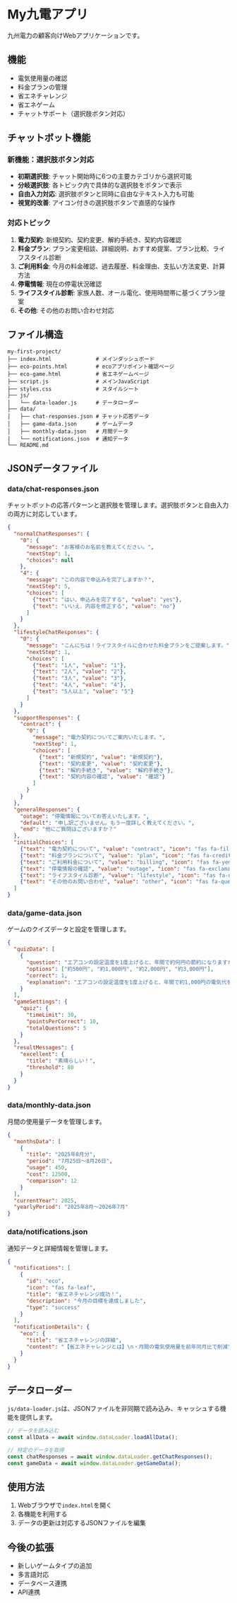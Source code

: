 # My九電アプリ

九州電力の顧客向けWebアプリケーションです。

## 機能

- 電気使用量の確認
- 料金プランの管理
- 省エネチャレンジ
- 省エネゲーム
- チャットサポート（選択肢ボタン対応）

## チャットボット機能

### 新機能：選択肢ボタン対応
- **初期選択肢**: チャット開始時に6つの主要カテゴリから選択可能
- **分岐選択肢**: 各トピック内で具体的な選択肢をボタンで表示
- **自由入力対応**: 選択肢ボタンと同時に自由なテキスト入力も可能
- **視覚的改善**: アイコン付きの選択肢ボタンで直感的な操作

### 対応トピック
1. **電力契約**: 新規契約、契約変更、解約手続き、契約内容確認
2. **料金プラン**: プラン変更相談、詳細説明、おすすめ提案、プラン比較、ライフスタイル診断
3. **ご利用料金**: 今月の料金確認、過去履歴、料金理由、支払い方法変更、計算方法
4. **停電情報**: 現在の停電状況確認
5. **ライフスタイル診断**: 家族人数、オール電化、使用時間帯に基づくプラン提案
6. **その他**: その他のお問い合わせ対応

## ファイル構造

```
my-first-project/
├── index.html              # メインダッシュボード
├── eco-points.html         # ecoアプリポイント確認ページ
├── eco-game.html           # 省エネゲームページ
├── script.js               # メインJavaScript
├── styles.css              # スタイルシート
├── js/
│   └── data-loader.js      # データローダー
├── data/
│   ├── chat-responses.json # チャット応答データ
│   ├── game-data.json      # ゲームデータ
│   ├── monthly-data.json   # 月間データ
│   └── notifications.json  # 通知データ
└── README.md
```

## JSONデータファイル

### data/chat-responses.json
チャットボットの応答パターンと選択肢を管理します。選択肢ボタンと自由入力の両方に対応しています。

```json
{
  "normalChatResponses": {
    "0": {
      "message": "お客様のお名前を教えてください。",
      "nextStep": 1,
      "choices": null
    },
    "4": {
      "message": "この内容で申込みを完了しますか？",
      "nextStep": 5,
      "choices": [
        {"text": "はい、申込みを完了する", "value": "yes"},
        {"text": "いいえ、内容を修正する", "value": "no"}
      ]
    }
  },
  "lifestyleChatResponses": {
    "0": {
      "message": "こんにちは！ライフスタイルに合わせた料金プランをご提案します。",
      "nextStep": 1,
      "choices": [
        {"text": "1人", "value": "1"},
        {"text": "2人", "value": "2"},
        {"text": "3人", "value": "3"},
        {"text": "4人", "value": "4"},
        {"text": "5人以上", "value": "5"}
      ]
    }
  },
  "supportResponses": {
    "contract": {
      "0": {
        "message": "電力契約についてご案内いたします。",
        "nextStep": 1,
        "choices": [
          {"text": "新規契約", "value": "新規契約"},
          {"text": "契約変更", "value": "契約変更"},
          {"text": "解約手続き", "value": "解約手続き"},
          {"text": "契約内容の確認", "value": "確認"}
        ]
      }
    }
  },
  "generalResponses": {
    "outage": "停電情報についてお答えいたします。",
    "default": "申し訳ございません。もう一度詳しく教えてください。",
    "end": "他にご質問はございますか？"
  },
  "initialChoices": [
    {"text": "電力契約について", "value": "contract", "icon": "fas fa-file-contract"},
    {"text": "料金プランについて", "value": "plan", "icon": "fas fa-credit-card"},
    {"text": "ご利用料金について", "value": "billing", "icon": "fas fa-yen-sign"},
    {"text": "停電情報の確認", "value": "outage", "icon": "fas fa-exclamation-triangle"},
    {"text": "ライフスタイル診断", "value": "lifestyle", "icon": "fas fa-user-check"},
    {"text": "その他のお問い合わせ", "value": "other", "icon": "fas fa-question-circle"}
  ]
}
```

### data/game-data.json
ゲームのクイズデータと設定を管理します。

```json
{
  "quizData": [
    {
      "question": "エアコンの設定温度を1度上げると、年間で約何円の節約になりますか？",
      "options": ["約500円", "約1,000円", "約2,000円", "約3,000円"],
      "correct": 1,
      "explanation": "エアコンの設定温度を1度上げると、年間で約1,000円の電気代を節約できます。"
    }
  ],
  "gameSettings": {
    "quiz": {
      "timeLimit": 30,
      "pointsPerCorrect": 10,
      "totalQuestions": 5
    }
  },
  "resultMessages": {
    "excellent": {
      "title": "素晴らしい！",
      "threshold": 80
    }
  }
}
```

### data/monthly-data.json
月間の使用量データを管理します。

```json
{
  "monthsData": [
    {
      "title": "2025年8月分",
      "period": "7月25日～8月26日",
      "usage": 450,
      "cost": 12500,
      "comparison": 12
    }
  ],
  "currentYear": 2025,
  "yearlyPeriod": "2025年8月～2026年7月"
}
```

### data/notifications.json
通知データと詳細情報を管理します。

```json
{
  "notifications": [
    {
      "id": "eco",
      "icon": "fas fa-leaf",
      "title": "省エネチャレンジ成功！",
      "description": "今月の目標を達成しました",
      "type": "success"
    }
  ],
  "notificationDetails": {
    "eco": {
      "title": "省エネチャレンジの詳細",
      "content": "【省エネチャレンジとは】\n・月間の電気使用量を前年同月比で削減"
    }
  }
}
```

## データローダー

`js/data-loader.js`は、JSONファイルを非同期で読み込み、キャッシュする機能を提供します。

```javascript
// データを読み込む
const allData = await window.dataLoader.loadAllData();

// 特定のデータを取得
const chatResponses = await window.dataLoader.getChatResponses();
const gameData = await window.dataLoader.getGameData();
```

## 使用方法

1. Webブラウザで`index.html`を開く
2. 各機能を利用する
3. データの更新は対応するJSONファイルを編集

## 今後の拡張

- 新しいゲームタイプの追加
- 多言語対応
- データベース連携
- API連携

